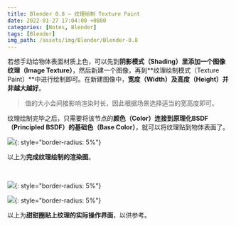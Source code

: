 ```yaml
---
title: Blender 0.8 — 纹理绘制 Texture Paint
date: 2022-01-27 17:04:00 +0800
categories: [Notes, Blender]
tags: [Blender]
img_path: /assets/img/Blender/Blender-0.8
---
```


若想手动给物体表面材质上色，可以先到**阴影模式（Shading）**里添加一个**图像纹理（Image Texture）**，然后新建一个图像，再到**纹理绘制模式（Texture Paint）**中进行绘制即可。在新建图像中，**宽度（Width）及高度（Height）并非越大越好**。

> 值的大小会间接影响渲染时长，因此根据场景选择适当的宽高度即可。

纹理绘制完毕之后，只需要将该节点的**颜色（Color）**连接到**原理化BSDF（Principled BSDF）**的**基础色（Base Color）**，就可以将纹理贴到物体表面了。

![](after-texture-paint.png){: style="border-radius: 5%"}

以上为**完成纹理绘制的渲染图**。

<br>

![](screenshot.png){: style="border-radius: 5%"}

![](screenshot-1.png){: style="border-radius: 5%"}

以上为**甜甜圈贴上纹理的实际操作界面**，以供参考。
